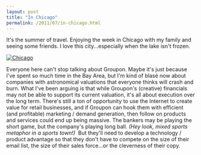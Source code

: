 ```yaml
---
layout: post
title: "In Chicago"
permalink: /2011/07/in-chicago.html
---
```


<p>It&#39;s the summer of travel. Enjoying the week in Chicago with my family and seeing some friends. I love this city...especially when the lake isn&#39;t frozen.</p>
<p><a href="http://sippey.typepad.com/.a/6a00d8341c4f5f53ef01538fb8ef0b970b-pi" style="display: inline;"><img alt="Chicago" class="asset  asset-image at-xid-6a00d8341c4f5f53ef01538fb8ef0b970b" src="https://sippey.typepad.com/.a/6a00d8341c4f5f53ef01538fb8ef0b970b-500wi" title="Chicago" /></a></p>
<p>Everyone here can&#39;t stop talking about Groupon. Maybe it&#39;s just because I&#39;ve spent so much time in the Bay Area, but I&#39;m kind of blasé now about companies with astronomical valuations that everyone thinks will crash and burn. What I&#39;ve been arguing is that while Groupon&#39;s (creative) financials may not be able to support its current valuation, it&#39;s all about execution over the long term. There&#39;s still a ton of opportunity to use the Internet to create value for retail businesses, and if Groupon can hook them with efficient (and profitable) marketing / demand generation, then follow on products and services could end up being massive. The bankers may be playing the short game, but the company&#39;s playing long ball. <em>(Hey look, mixed sports metaphor in a sports town!) </em>&#0160;But they&#39;ll need to develop a technology / product advantage so that they don&#39;t have to compete on the size of their email list, the size of their sales force...or the cleverness of their copy.</p>


